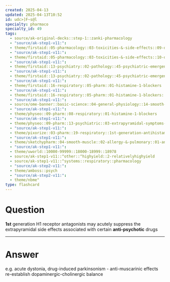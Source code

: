 ```yaml
---
created: 2025-04-13
updated: 2025-04-13T10:52
id: udc>]F~s@l
specialty: pharmaco
specialty_id: 49
tags:
  - source/ak-original-decks::step-1::zanki-pharmacology
  - "source/ak-step1-v11:": 
  - theme/firstaid::05-pharmacology::03-toxicities-&-side-effects::09-drug-reactions---respiratory
  - "source/ak-step1-v11:": 
  - theme/firstaid::05-pharmacology::03-toxicities-&-side-effects::10-drug-reactions---multiorgan
  - "source/ak-step1-v11:": 
  - theme/firstaid::13-psychiatry::02-pathology::45-psychiatric-emergencies::acute-dystonia
  - "source/ak-step1-v11:": 
  - theme/firstaid::13-psychiatry::02-pathology::45-psychiatric-emergencies::acute-dystonia::treatment
  - "source/ak-step1-v11:": 
  - theme/firstaid::16-respiratory::05-pharm::01-histamine-1-blockers
  - "source/ak-step1-v11:": 
  - theme/firstaid::16-respiratory::05-pharm::01-histamine-1-blockers::1st-generation-h1-blockers
  - "source/ak-step1-v11:": 
  - source/ome-banner::basic-science::04-general-physiology::14-smooth-muscle
  - "source/ak-step1-v11:": 
  - theme/physeo::09-pharm::08-respiratory::01-histamine-1-blockers
  - "source/ak-step1-v11:": 
  - theme/physeo::09-pharm::13-psychiatric::03-extrapyramidal-symptoms-(including-acute-dystonia)
  - "source/ak-step1-v11:": 
  - theme/pixorize::03-pharm::19-respiratory::1st-generation-antihistamines
  - "source/ak-step1-v11:": 
  - theme/sketchypharm::04-smooth-muscle::02-allergy-&-pulmonary::01-antihistamines
  - "source/ak-step1-v11:": 
  - theme/uworld::10000-99999::18000-18999::18978
  - source/ak-step1-v11::^other::^highyield::2-relativelyhighyield
  - source/ak-step1-v11::^systems::respiratory::pharmacology
  - "source/ak-step2-v11:": 
  - theme/amboss::psych
  - "source/ak-step2-v11:": 
  - theme/nbme"
type: flashcard
---
```


# Question
**1st** generation H1 receptor antagonists may acutely suppress the extrapyramidal side effects associated with certain **anti-psychotic** drugs

---

# Answer
e.g. acute dystonia, drug-induced parkinsonism - anti-muscarinic effects re-establish dopaminergic-cholinergic balance
